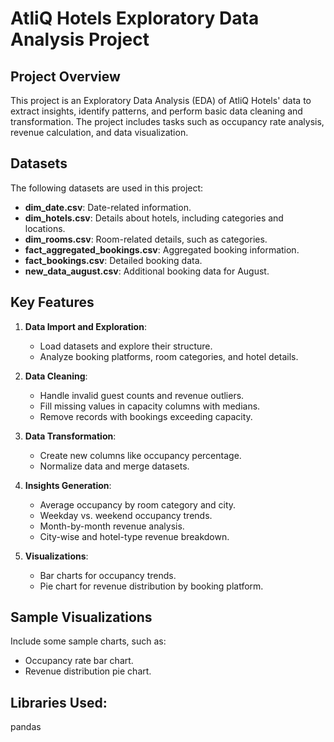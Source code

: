 # AtliQ Hotels Exploratory Data Analysis Project

## Project Overview
This project is an Exploratory Data Analysis (EDA) of AtliQ Hotels' data to extract insights, identify patterns, and perform basic data cleaning and transformation. The project includes tasks such as occupancy rate analysis, revenue calculation, and data visualization.

## Datasets
The following datasets are used in this project:
- **dim_date.csv**: Date-related information.
- **dim_hotels.csv**: Details about hotels, including categories and locations.
- **dim_rooms.csv**: Room-related details, such as categories.
- **fact_aggregated_bookings.csv**: Aggregated booking information.
- **fact_bookings.csv**: Detailed booking data.
- **new_data_august.csv**: Additional booking data for August.

## Key Features
1. **Data Import and Exploration**:
   - Load datasets and explore their structure.
   - Analyze booking platforms, room categories, and hotel details.

2. **Data Cleaning**:
   - Handle invalid guest counts and revenue outliers.
   - Fill missing values in capacity columns with medians.
   - Remove records with bookings exceeding capacity.

3. **Data Transformation**:
   - Create new columns like occupancy percentage.
   - Normalize data and merge datasets.

4. **Insights Generation**:
   - Average occupancy by room category and city.
   - Weekday vs. weekend occupancy trends.
   - Month-by-month revenue analysis.
   - City-wise and hotel-type revenue breakdown.

5. **Visualizations**:
   - Bar charts for occupancy trends.
   - Pie chart for revenue distribution by booking platform.

## Sample Visualizations

Include some sample charts, such as:

   - Occupancy rate bar chart.
   - Revenue distribution pie chart.

## Libraries Used:

pandas


